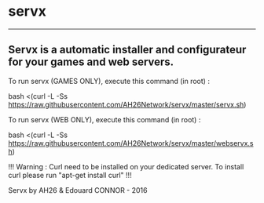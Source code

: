 # servx

---
Servx is a automatic installer and configurateur for your games and web servers.
---

To run servx (GAMES ONLY), execute this command (in root) :

  bash <(curl -L -Ss https://raw.githubusercontent.com/AH26Network/servx/master/servx.sh)


To run servx (WEB ONLY), execute this command (in root) :

  bash <(curl -L -Ss https://raw.githubusercontent.com/AH26Network/servx/master/webservx.sh)

!!! Warning : Curl need to be installed on your dedicated server. To install curl please run "apt-get install curl" !!!

Servx by AH26 & Edouard CONNOR - 2016
